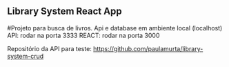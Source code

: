## Library System React App

#Projeto para busca de livros. Api e database em ambiente local (localhost)
API: rodar na porta 3333
REACT: rodar na porta 3000

Repositório da API para teste: https://github.com/paulamurta/library-system-crud
